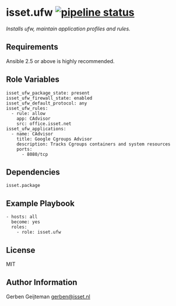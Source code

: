 isset.ufw [![pipeline status](https://gitlab.isset.nl/operations/isset.ufw/badges/master/pipeline.svg)](https://gitlab.isset.nl/operations/isset.ufw/commits/master)
=========

_Installs ufw, maintain application profiles and rules._

Requirements
------------

Ansible 2.5 or above is highly recommended.

Role Variables
--------------

    isset_ufw_package_state: present
    isset_ufw_firewall_state: enabled
    isset_ufw_default_protocol: any
    isset_ufw_rules:
      - rule: allow
        app: CAdvisor
        src: office.isset.net
    isset_ufw_applications:
      - name: CAdvisor
        title: Google Cgroups Advisor
        description: Tracks Cgroups containers and system resources
        ports:
          - 8080/tcp
          
Dependencies
------------

    isset.package

Example Playbook
----------------

    - hosts: all
      become: yes
      roles:
        - role: isset.ufw

License
-------

MIT

Author Information
------------------

Gerben Geijteman <gerben@isset.nl>

